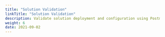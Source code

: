 ```yaml
---
title: "Solution Validation"
linkTitle: "Solution Validation"
description: Validate solution deployment and configuration using Postman , and OpenID certification test
weight: 6
date: 2021-09-02
---
```



